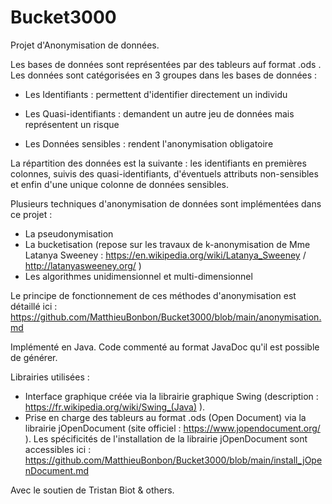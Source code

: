 # Bucket3000

Projet d'Anonymisation de données.

Les bases de données sont représentées par des tableurs auf format .ods .
Les données sont catégorisées en 3 groupes dans les bases de données :

  - Les Identifiants : permettent d'identifier directement un individu
  
  - Les Quasi-identifiants : demandent un autre jeu de données mais représentent un risque
  
  - Les Données sensibles : rendent l'anonymisation obligatoire

La répartition des données est la suivante : les identifiants en premières colonnes, suivis des quasi-identifiants,
d'éventuels attributs non-sensibles et enfin d'une unique colonne de données sensibles.

Plusieurs techniques d'anonymisation de données sont implémentées dans ce projet :
  - La pseudonymisation
  - La bucketisation (repose sur les travaux de k-anonymisation de Mme Latanya Sweeney : https://en.wikipedia.org/wiki/Latanya_Sweeney / http://latanyasweeney.org/ )
  - Les algorithmes unidimensionnel et multi-dimensionnel

Le principe de fonctionnement de ces méthodes d'anonymisation est détaillé ici : https://github.com/MatthieuBonbon/Bucket3000/blob/main/anonymisation.md

Implémenté en Java. Code commenté au format JavaDoc qu'il est possible de générer.

Librairies utilisées :
  - Interface graphique créée via la librairie graphique Swing (description : https://fr.wikipedia.org/wiki/Swing_(Java) ).
  - Prise en charge des tableurs au format .ods (Open Document) via la librairie jOpenDocument (site officiel : https://www.jopendocument.org/ ). Les spécificités de l'installation de la librairie jOpenDocument sont accessibles ici : https://github.com/MatthieuBonbon/Bucket3000/blob/main/install_jOpenDocument.md
 
 Avec le soutien de Tristan Biot & others.
